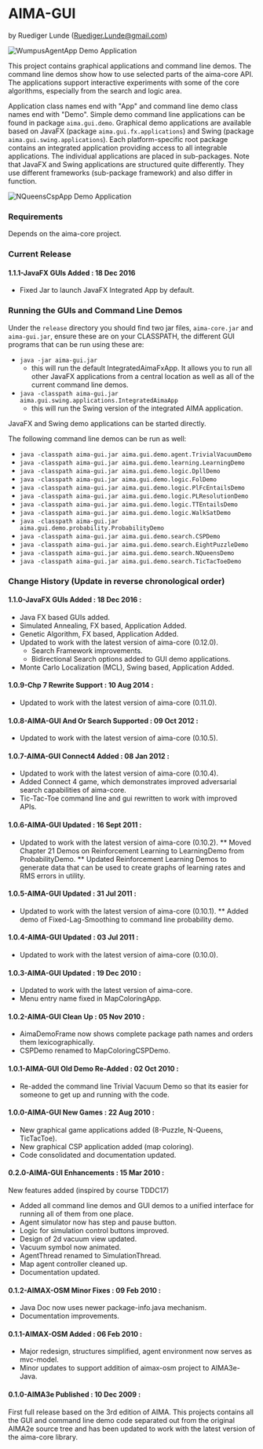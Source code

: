 # AIMA-GUI

by Ruediger Lunde (Ruediger.Lunde@gmail.com)

![WumpusAgentApp Demo Application](https://github.com/aimacode/aima-java/blob/AIMA3e/aima-gui/src/main/uml/WumpusDemoApp.png)

This project contains graphical applications and command line demos. The command line demos show
how to use selected parts of the aima-core API. The applications support interactive experiments with
some of the core algorithms, especially from the search and logic area.
 
Application class names end with "App" and command line demo class names end with "Demo".
Simple demo command line applications can be found in package `aima.gui.demo`.
Graphical demo applications are available based on JavaFX (package `aima.gui.fx.applications`) and
Swing (package `aima.gui.swing.applications`). Each platform-specific root package contains an
integrated application providing access to all integrable applications. The individual applications are placed
in sub-packages. Note that JavaFX and Swing applications are structured quite differently.
They use different frameworks (sub-package framework) and also differ in function.

![NQueensCspApp Demo Application](https://github.com/aimacode/aima-java/blob/AIMA3e/aima-gui/src/main/uml/NQueensCspApp.png)

### Requirements
Depends on the aima-core project. 

### Current Release
#### 1.1.1-JavaFX GUIs Added : 18 Dec 2016
 * Fixed Jar to launch JavaFX Integrated App by default.
  
### Running the GUIs and Command Line Demos
Under the `release` directory you should find two jar files, `aima-core.jar` and `aima-gui.jar`,
ensure these are on your CLASSPATH, the different GUI programs that can be run using these are:
 * `java -jar aima-gui.jar`
   * this will run the default IntegratedAimaFxApp. It allows you to run all other JavaFX applications from a central location as well as all of the current command line demos.
* `java -classpath aima-gui.jar aima.gui.swing.applications.IntegratedAimaApp`
   * this will run the Swing version of the integrated AIMA application.

JavaFX and Swing demo applications can be started directly.
 
The following command line demos can be run as well:
 * `java -classpath aima-gui.jar aima.gui.demo.agent.TrivialVacuumDemo`
 * `java -classpath aima-gui.jar aima.gui.demo.learning.LearningDemo`
 * `java -classpath aima-gui.jar aima.gui.demo.logic.DpllDemo`
 * `java -classpath aima-gui.jar aima.gui.demo.logic.FolDemo`
 * `java -classpath aima-gui.jar aima.gui.demo.logic.PlFcEntailsDemo`
 * `java -classpath aima-gui.jar aima.gui.demo.logic.PLResolutionDemo`
 * `java -classpath aima-gui.jar aima.gui.demo.logic.TTEntailsDemo`
 * `java -classpath aima-gui.jar aima.gui.demo.logic.WalkSatDemo`
 * `java -classpath aima-gui.jar aima.gui.demo.probability.ProbabilityDemo`
 * `java -classpath aima-gui.jar aima.gui.demo.search.CSPDemo`
 * `java -classpath aima-gui.jar aima.gui.demo.search.EightPuzzleDemo`
 * `java -classpath aima-gui.jar aima.gui.demo.search.NQueensDemo`
 * `java -classpath aima-gui.jar aima.gui.demo.search.TicTacToeDemo`
 

### Change History (Update in reverse chronological order)
#### 1.1.0-JavaFX GUIs Added : 18 Dec 2016 :<br>
  * Java FX based GUIs added.
  * Simulated Annealing, FX based, Application Added.
  * Genetic Algorithm, FX based, Application Added.
  * Updated to work with the latest version of aima-core (0.12.0).
      * Search Framework improvements.
      * Bidirectional Search options added to GUI demo applications.
  * Monte Carlo Localization (MCL), Swing based, Application Added.
  
#### 1.0.9-Chp 7 Rewrite Support : 10 Aug 2014 :<br>
  * Updated to work with the latest version of aima-core (0.11.0).
  
#### 1.0.8-AIMA-GUI And Or Search Supported : 09 Oct 2012 :<br>
  * Updated to work with the latest version of aima-core (0.10.5).
  
#### 1.0.7-AIMA-GUI Connect4 Added : 08 Jan 2012 :<br>
  * Updated to work with the latest version of aima-core (0.10.4).
  * Added Connect 4 game, which demonstrates improved adversarial search capabilities of aima-core.
  * Tic-Tac-Toe command line and gui rewritten to work with improved APIs.
  
#### 1.0.6-AIMA-GUI Updated : 16 Sept 2011 :<br>
  * Updated to work with the latest version of aima-core (0.10.2).
  ** Moved Chapter 21 Demos on Reinforcement Learning to LearningDemo from ProbabilityDemo.
  ** Updated Reinforcement Learning Demos to generate data that can be used to create graphs of learning rates and RMS errors in utility.

#### 1.0.5-AIMA-GUI Updated : 31 Jul 2011 :<br>
  * Updated to work with the latest version of aima-core (0.10.1).
  ** Added demo of Fixed-Lag-Smoothing to command line probability demo.
  
#### 1.0.4-AIMA-GUI Updated : 03 Jul 2011 :<br>
  * Updated to work with the latest version of aima-core (0.10.0).
  
#### 1.0.3-AIMA-GUI Updated : 19 Dec 2010 :<br>
  * Updated to work with the latest version of aima-core.
  * Menu entry name fixed in MapColoringApp.
  
#### 1.0.2-AIMA-GUI Clean Up : 05 Nov 2010 :<br>
  * AimaDemoFrame now shows complete package path names and orders them lexicographically.
  * CSPDemo renamed to MapColoringCSPDemo.
  
#### 1.0.1-AIMA-GUI Old Demo Re-Added : 02 Oct 2010 :<br>
  * Re-added the command line Trivial Vacuum Demo so that its easier 
    for someone to get up and running with the code.
    
#### 1.0.0-AIMA-GUI New Games : 22 Aug 2010 :<br>
  * New graphical game applications added (8-Puzzle, N-Queens, TicTacToe).
  * New graphical CSP application added (map coloring).
  * Code consolidated and documentation updated.
  
#### 0.2.0-AIMA-GUI Enhancements : 15 Mar 2010 :<br>
New features added (inspired by course TDDC17)
  * Added all command line demos and GUI demos to a
    unified interface for running all of them from one
    place.
  * Agent simulator now has step and pause button.
  * Logic for simulation control buttons improved.
  * Design of 2d vacuum view updated.
  * Vacuum symbol now animated.
  * AgentThread renamed to SimulationThread.
  * Map agent controller cleaned up.
  * Documentation updated.

#### 0.1.2-AIMAX-OSM Minor Fixes : 09 Feb 2010 :<br>
  * Java Doc now uses newer package-info.java mechanism.
  * Documentation improvements.
  
#### 0.1.1-AIMAX-OSM Added : 06 Feb 2010 :<br>
 * Major redesign, structures simplified, agent environment now serves as mvc-model.
 * Minor updates to support addition of aimax-osm project to AIMA3e-Java.
 
#### 0.1.0-AIMA3e Published : 10 Dec 2009 :<br>
First full release based on the 3rd edition of AIMA. This projects contains all the GUI and command line demo 
code separated out from the original AIMA2e source tree and has been updated to work with the 
latest version of the aima-core library.

